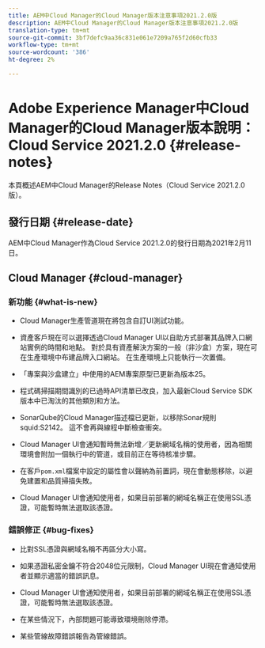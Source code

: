 ```yaml
---
title: AEM中Cloud Manager的Cloud Manager版本注意事項2021.2.0版
description: AEM中Cloud Manager的Cloud Manager版本注意事項2021.2.0版
translation-type: tm+mt
source-git-commit: 3bf7defc9aa36c831e061e7209a765f2d60cfb33
workflow-type: tm+mt
source-wordcount: '386'
ht-degree: 2%

---
```



# Adobe Experience Manager中Cloud Manager的Cloud Manager版本說明：Cloud Service 2021.2.0 {#release-notes}

本頁概述AEM中Cloud Manager的Release Notes（Cloud Service 2021.2.0版）。

## 發行日期 {#release-date}

AEM中Cloud Manager作為Cloud Service 2021.2.0的發行日期為2021年2月11日。

## Cloud Manager {#cloud-manager}

### 新功能 {#what-is-new}

* Cloud Manager生產管道現在將包含自訂UI測試功能。

* 資產客戶現在可以選擇透過Cloud Manager UI以自助方式部署其品牌入口網站實例的時間和地點。 對於具有資產解決方案的一般（非沙盒）方案，現在可在生產環境中布建品牌入口網站。 在生產環境上只能執行一次置備。

* 「專案與沙盒建立」中使用的AEM專案原型已更新為版本25。

* 程式碼掃描期間識別的已過時API清單已改良，加入最新Cloud Service SDK版本中已淘汰的其他類別和方法。

* SonarQube的Cloud Manager描述檔已更新，以移除Sonar規則squid:S2142。 這不會再與線程中斷檢查衝突。

* Cloud Manager UI會通知暫時無法新增／更新網域名稱的使用者，因為相關環境會附加一個執行中的管道，或目前正在等待核准步驟。

* 在客戶`pom.xml`檔案中設定的屬性會以聲納為前置詞，現在會動態移除，以避免建置和品質掃描失敗。

* Cloud Manager UI會通知使用者，如果目前部署的網域名稱正在使用SSL憑證，可能暫時無法選取該憑證。


### 錯誤修正 {#bug-fixes}

* 比對SSL憑證與網域名稱不再區分大小寫。

* 如果憑證私密金鑰不符合2048位元限制，Cloud Manager UI現在會通知使用者並顯示適當的錯誤訊息。

* Cloud Manager UI會通知使用者，如果目前部署的網域名稱正在使用SSL憑證，可能暫時無法選取該憑證。

* 在某些情況下，內部問題可能導致環境刪除停滯。

* 某些管線故障錯誤報告為管線錯誤。

